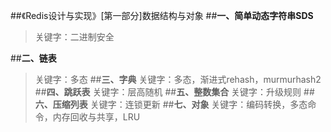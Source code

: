 ##《Redis设计与实现》[第一部分]数据结构与对象
##**一、简单动态字符串SDS**
> 关键字：二进制安全

##**二、链表**
> 关键字：多态
##**三、字典**
> 关键字：多态，渐进式rehash，murmurhash2
##**四、跳跃表**
> 关键字：层高随机
##**五、整数集合**
> 关键字：升级规则
##**六、压缩列表**
> 关键字：连锁更新
##**七、对象**
> 关键字：编码转换，多态命令，内存回收与共享，LRU